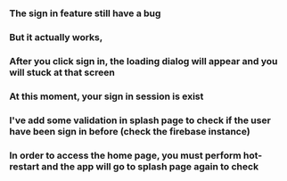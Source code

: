 ### The sign in feature still have a bug
### But it actually works, 
### After you click sign in, the loading dialog will appear and you will stuck at that screen
### At this moment, your sign in session is exist
### I've add some validation in splash page to check if the user have been sign in before (check the firebase instance)
### In order to access the home page, you must perform hot-restart and the app will go to splash page again to check
